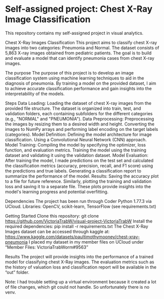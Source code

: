 # Self-assigned project: Chest X-Ray Image Classification
This repository contains my self-assigned project in visual analytics.

Chest X-Ray Images Classification
This project aims to classify chest X-ray images into two categories: Pneumonia and Normal. The dataset consists of 5,863 X-ray images obtained from pediatric patients. The goal is to build and evaluate  a model that can identify pneumonia cases from chest X-ray images.

The purpose
The purpose of this project is to develop an image classification system using machine learning techniques to aid in the diagnosis of pneumonia. By training a model on the provided dataset, I aim to achieve accurate classification performance and gain insights into the interpretability of the models.

Steps
Data Loading: Loading the dataset of chest X-ray images from the provided file structure. The dataset is organized into train, test, and validation folders, each containing subfolders for the different categories (e.g., "NORMAL" and "PNEUMONIA").
Data Preprocessing: Preprocessing the images by resizing them to a desired width and height. Converting the images to NumPy arrays and performing label encoding on the target labels (categories). 
Model Definition: Defining the model architecture for image classification. Using a Convolutional Neural Network (CNN) approach.
Model Training: Compiling the model by specifying the optimizer, loss function, and evaluation metrics. Training the model using the training dataset and validating it using the validation dataset.
Model Evaluation: After training the model, I made predictions on the test set and calculated the classification metrics (accuracy, precision, recall, and F1 score) using the predictions and true labels. Generating a classification report to summarize the performance of the model.
Results: Saving the accuracy plot to a file for future reference. Similarly, plotting the training and validation loss and saving it to a separate file. These plots provide insights into the model's learning progress and potential overfitting.

Dependencies
The project has been run through Coder Python 1.77.3 via UCloud. 
Libraries: OpenCV, scikit-learn, TensorFlow (see requirements.txt)

Getting Started
Clone this repository: git clone https://github.com/VictoriaTrabW/visual-project-VictoriaTrabW
Install the required dependencies: pip install -r requirements.txt
The Chest X-Ray Images dataset can be accessed through kaggle at: https://www.kaggle.com/datasets/paultimothymooney/chest-xray-pneumonia
I placed my dataset in my member files on UCloud under “Member Files: VictoriaTrabWorm#9563”

Results
The project will provide insights into the performance of a trained model for classifying chest X-Ray images. The evaluation metrics such as the history of valuation loss and classification report will be available in the “out” folder.

Note: I had trouble setting up a virtual environment because it created a lot of file changes, which git could not handle. So unfortunately there is no venv.
